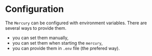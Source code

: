 <h1> Configuration </h1>

The `Mercury` can be configured with environment variables. There are several ways to provide them. 

- you can set them manually,
- you can set them when starting the `mercury`,
- you can provide them in `.env` file (the prefered way).